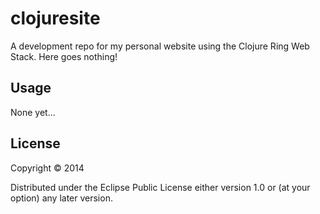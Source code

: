 # clojuresite

A development repo for my personal website using the Clojure Ring Web Stack.
Here goes nothing!

## Usage

None yet...

## License

Copyright © 2014 

Distributed under the Eclipse Public License either version 1.0 or (at
your option) any later version.
